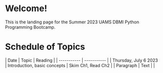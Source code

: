 # Welcome!

This is the landing page for the Summer 2023 UAMS DBMI Python Programming Bootcamp.



# Schedule of Topics
| Date      | Topic | Reading |
| ----------- | ----------- |
| Thursday, July 6 2023      | Introduction, basic concepts	| Skim Ch1, Read Ch2      |
| Paragraph   | Text        | |
